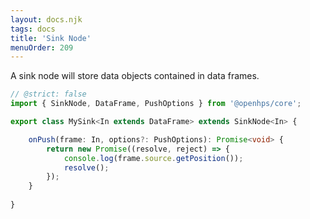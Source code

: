 ```yaml
---
layout: docs.njk
tags: docs
title: 'Sink Node'
menuOrder: 209
---
```

A sink node will store data objects contained in data frames.

```ts twoslash
// @strict: false
import { SinkNode, DataFrame, PushOptions } from '@openhps/core';

export class MySink<In extends DataFrame> extends SinkNode<In> {

    onPush(frame: In, options?: PushOptions): Promise<void> {
        return new Promise((resolve, reject) => {
            console.log(frame.source.getPosition());
            resolve();
        });
    }
    
}
```